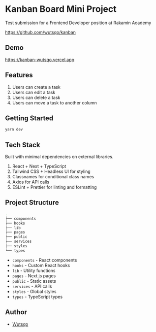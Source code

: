 # Kanban Board Mini Project

Test submission for a Frontend Developer position at Rakamin Academy

https://github.com/wutsqo/kanban

## Demo

https://kanban-wutsqo.vercel.app

## Features

1. Users can create a task
2. Users can edit a task
3. Users can delete a task
4. Users can move a task to another column

## Getting Started

```bash
yarn dev
```

## Tech Stack

Built with minimal dependencies on external libraries.

1. React + Next + TypeScript
2. Tailwind CSS + Headless UI for styling
3. Classnames for conditional class names
4. Axios for API calls
5. ESLint + Prettier for linting and formatting

## Project Structure

```bash
.
├── components
├── hooks
├── lib
├── pages
├── public
├── services
├── styles
└── types
```

- `components` - React components
- `hooks` - Custom React hooks
- `lib` - Utility functions
- `pages` - Next.js pages
- `public` - Static assets
- `services` - API calls
- `styles` - Global styles
- `types` - TypeScript types

## Author

- [Wutsqo](https://github.com/wutsqo)
